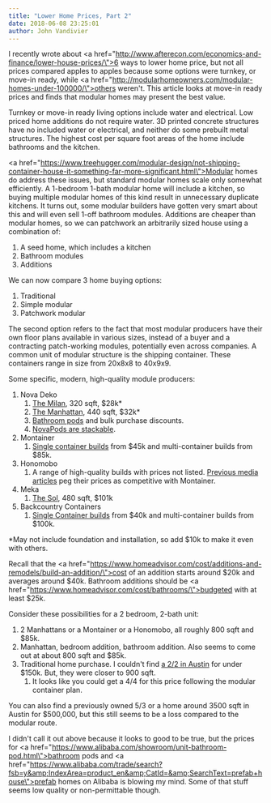 ```yaml
---
title: "Lower Home Prices, Part 2"
date: 2018-06-08 23:25:01
author: John Vandivier
---
```




I recently wrote about <a href=\"http://www.afterecon.com/economics-and-finance/lower-house-prices/\">6 ways to lower home price</a>, but not all prices compared apples to apples because some options were turnkey, or move-in ready, while <a href=\"http://modularhomeowners.com/modular-homes-under-100000/\">others weren't</a>. This article looks at move-in ready prices and finds that modular homes may present the best value.

Turnkey or move-in ready living options include water and electrical. Low priced home additions do not require water. 3D printed concrete structures have no included water or electrical, and neither do some prebuilt metal structures. The highest cost per square foot areas of the home include bathrooms and the kitchen.

<a href=\"https://www.treehugger.com/modular-design/not-shipping-container-house-it-something-far-more-significant.html\">Modular homes</a> do address these issues, but standard modular homes scale only somewhat efficiently. A 1-bedroom 1-bath modular home will include a kitchen, so buying multiple modular homes of this kind result in unnecessary duplicate kitchens. It turns out, some modular builders have gotten very smart about this and will even sell 1-off bathroom modules. Additions are cheaper than modular homes, so we can patchwork an arbitrarily sized house using a combination of:
<ol>
 	<li>A seed home, which includes a kitchen</li>
 	<li>Bathroom modules</li>
 	<li>Additions</li>
</ol>
We can now compare 3 home buying options:
<ol>
 	<li>Traditional</li>
 	<li>Simple modular</li>
 	<li>Patchwork modular</li>
</ol>
The second option refers to the fact that most modular producers have their own floor plans available in various sizes, instead of a buyer and a contracting patch-working modules, potentially even across companies. A common unit of modular structure is the shipping container. These containers range in size from 20x8x8 to 40x9x9.

Some specific, modern, high-quality module producers:
<ol>
 	<li>Nova Deko
<ol>
 	<li><a href=\"https://novapods.com/milan/\">The Milan</a>, 320 sqft, $28k*</li>
 	<li><a href=\"https://novapods.com/manhattan/\">The Manhattan</a>, 440 sqft, $32k*</li>
 	<li><a href=\"http://www.novadekomodular.com/the-process/\">Bathroom pods</a> and bulk purchase discounts.</li>
 	<li><a href=\"https://novapods.com/faqs/\">NovaPods are stackable</a>.</li>
</ol>
</li>
 	<li>Montainer
<ol>
 	<li><a href=\"https://www.montainerhomes.com/your-pricing\">Single container builds</a> from $45k and multi-container builds from $85k.</li>
</ol>
</li>
 	<li>Honomobo
<ol>
 	<li>A range of high-quality builds with prices not listed. <a href=\"https://www.curbed.com/2017/2/10/14576528/prefab-homes-modern-shipping-container-honomobo\">Previous media articles</a> peg their prices as competitive with Montainer.</li>
</ol>
</li>
 	<li>Meka
<ol>
 	<li><a href=\"https://mekaworld.com/models/standard/sol-480/\">The Sol</a>, 480 sqft, $101k</li>
</ol>
</li>
 	<li>Backcountry Containers
<ol>
 	<li><a href=\"https://www.backcountrycontainers.com/pricing/\">Single Container builds</a> from $40k and multi-container builds from $100k.</li>
</ol>
</li>
</ol>
*May not include foundation and installation, so add $10k to make it even with others.

Recall that the <a href=\"https://www.homeadvisor.com/cost/additions-and-remodels/build-an-addition/\">cost of an addition starts</a> around $20k and averages around $40k. Bathroom additions should be <a href=\"https://www.homeadvisor.com/cost/bathrooms/\">budgeted with at least $25k</a>.

Consider these possibilities for a 2 bedroom, 2-bath unit:
<ol>
 	<li>2 Manhattans or a Montainer or a Honomobo, all roughly 800 sqft and $85k.</li>
 	<li>Manhattan, bedroom addition, bathroom addition. Also seems to come out at about 800 sqft and $85k.</li>
 	<li>Traditional home purchase. I couldn't find <a href=\"https://www.realtor.com/realestateandhomes-search/Austin_TX/beds-2-2/sqft-0-1000\">a 2/2 in Austin</a> for under $150k. But, they were closer to 900 sqft.
<ol>
 	<li>It looks like you could get a 4/4 for this price following the modular container plan.</li>
</ol>
</li>
</ol>
You can also find a previously owned 5/3 or a home around 3500 sqft in Austin for $500,000, but this still seems to be a loss compared to the modular route.

I didn't call it out above because it looks to good to be true, but the prices for <a href=\"https://www.alibaba.com/showroom/unit-bathroom-pod.html\">bathroom pods</a> and <a href=\"https://www.alibaba.com/trade/search?fsb=y&amp;IndexArea=product_en&amp;CatId=&amp;SearchText=prefab+house\">prefab homes</a> on Alibaba is blowing my mind. Some of that stuff seems low quality or non-permittable though.